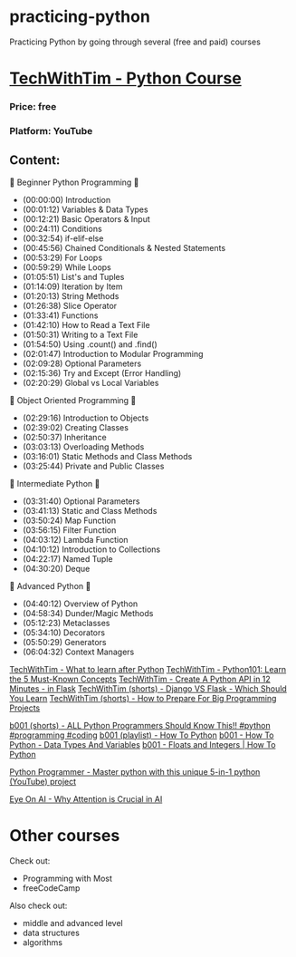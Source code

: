# practicing-python
Practicing Python by going through several (free and paid) courses

# [TechWithTim - Python Course](https://www.youtube.com/watch?v=sxTmJE4k0ho)
### Price: free
### Platform: YouTube
## Content:
📕 Beginner Python Programming 📕
- (00:00:00) Introduction
- (00:01:12) Variables & Data Types
- (00:12:21) Basic Operators & Input
- (00:24:11) Conditions
- (00:32:54) if-elif-else
- (00:45:56) Chained Conditionals & Nested Statements
- (00:53:29) For Loops
- (00:59:29) While Loops
- (01:05:51) List's and Tuples
- (01:14:09) Iteration by Item
- (01:20:13) String Methods
- (01:26:38) Slice Operator
- (01:33:41) Functions
- (01:42:10) How to Read a Text File
- (01:50:31) Writing to a Text File
- (01:54:50) Using .count() and .find()
- (02:01:47) Introduction to Modular Programming
- (02:09:28) Optional Parameters
- (02:15:36) Try and Except (Error Handling)
- (02:20:29) Global vs Local Variables

📗 Object Oriented Programming 📗
- (02:29:16) Introduction to Objects
- (02:39:02) Creating Classes
- (02:50:37) Inheritance
- (03:03:13) Overloading Methods
- (03:16:01) Static Methods and Class Methods
- (03:25:44) Private and Public Classes

📘 Intermediate Python 📘
- (03:31:40) Optional Parameters
- (03:41:13) Static and Class Methods
- (03:50:24) Map Function
- (03:56:15) Filter Function
- (04:03:12) Lambda Function
- (04:10:12) Introduction to Collections
- (04:22:17) Named Tuple
- (04:30:20) Deque

📙 Advanced Python 📙
- (04:40:12) Overview of Python
- (04:58:34) Dunder/Magic Methods
- (05:12:23) Metaclasses
- (05:34:10) Decorators
- (05:50:29) Generators
- (06:04:32) Context Managers

[TechWithTim - What to learn after Python](https://www.youtube.com/watch?v=H1UKIgBSfxM&t=4s&ab_channel=TechWithTim)
[TechWithTim - Python101: Learn the 5 Must-Known Concepts](https://www.youtube.com/watch?v=mMv6OSuitWw&ab_channel=TechWithTim)
[TechWithTim - Create A Python API in 12 Minutes - in Flask](https://www.youtube.com/watch?v=zsYIw6RXjfM&ab_channel=TechWithTim)
[TechWithTim (shorts) - Django VS Flask - Which Should You Learn](https://www.youtube.com/shorts/Gj02l0R1drM)
[TechWithTim (shorts) - How to Prepare For Big Programming Projects](https://www.youtube.com/shorts/LJmv_9EV7e8)

[b001 (shorts) - ALL Python Programmers Should Know This!! #python #programming #coding](https://www.youtube.com/shorts/g9fIWtSexLs)
[b001 (playlist) - How To Python](https://www.youtube.com/playlist?list=PLcJaUU702Pwi2goKFIHGIgECfYf0aIi_D)
[b001 - How To Python - Data Types And Variables](https://www.youtube.com/watch?v=j6h5zPJPfA0&list=PLcJaUU702Pwi2goKFIHGIgECfYf0aIi_D&ab_channel=b001)
[b001 - Floats and Integers | How To Python](https://www.youtube.com/watch?v=77TsTM3XxmA&list=PLcJaUU702Pwi2goKFIHGIgECfYf0aIi_D&index=2&ab_channel=b001)

[Python Programmer - Master python with this unique 5-in-1 python (YouTube) project](https://www.youtube.com/watch?v=dYNJrj835lc&ab_channel=PythonProgrammer)

[Eye On AI - Why Attention is Crucial in AI](https://www.youtube.com/shorts/Knm8iDBL1hg)

# Other courses

Check out:
- Programming with Most
- freeCodeCamp

Also check out:
- middle and advanced level
- data structures
- algorithms
